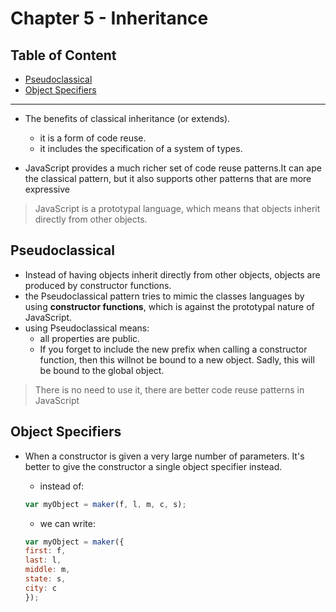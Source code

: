 # Chapter 5 - Inheritance

## Table of Content

- [Pseudoclassical](#pseudoclassical)
- [Object Specifiers](#object-specifiers)

---

- The benefits of classical inheritance (or extends).
  - it is a form of code reuse.
  - it includes the specification of a system of types.

- JavaScript provides a much richer set of code reuse patterns.It can ape the classical pattern, but it also supports other patterns that are more expressive

> JavaScript is a prototypal language, which means that objects inherit directly from other objects.

## Pseudoclassical

- Instead of having objects inherit directly from other objects, objects are produced by constructor functions.
- the Pseudoclassical pattern tries to mimic the classes languages by using **constructor functions**, which is against the prototypal nature of JavaScript.
- using Pseudoclassical means:
  - all properties are public.
  - If you forget to include the new prefix when calling a constructor function, then this willnot be bound to a new object. Sadly, this will be bound to the global object.

> There is no need to use it, there are better code reuse patterns in JavaScript

## Object Specifiers

- When a constructor is given a very large number of parameters. It's better to give the constructor a single object specifier instead.
  - instead of:
  
  ```js
  var myObject = maker(f, l, m, c, s);
  ```

  - we can write:
  
  ```js
  var myObject = maker({
  first: f,
  last: l,
  middle: m,
  state: s,
  city: c
  });
  ```
